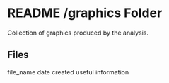 # README /graphics Folder

Collection of graphics produced by the analysis.


## Files

file_name
date created
useful information
